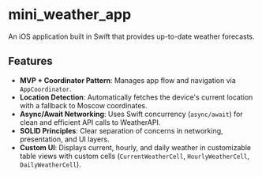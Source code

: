 # mini_weather_app

An iOS application built in Swift that provides up-to-date weather forecasts.

## Features

- **MVP + Coordinator Pattern**: Manages app flow and navigation via `AppCoordinator`.
- **Location Detection**: Automatically fetches the device's current location with a fallback to Moscow coordinates.
- **Async/Await Networking**: Uses Swift concurrency (`async/await`) for clean and efficient API calls to WeatherAPI.
- **SOLID Principles**: Clear separation of concerns in networking, presentation, and UI layers.
- **Custom UI**: Displays current, hourly, and daily weather in customizable table views with custom cells (`CurrentWeatherCell`, `HourlyWeatherCell`, `DailyWeatherCell`).
